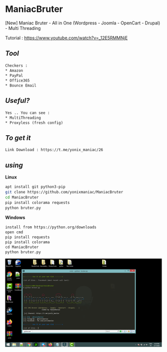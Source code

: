 # ManiacBruter
[New] Maniac Bruter - All in One (Wordpress - Joomla - OpenCart - Drupal) - Multi Threading

Tutorial : https://www.youtube.com/watch?v=_12E5RMMNjE

*Tool*
----
```
Checkers : 
* Amazon
* PayPal
* Office365 
* Bounce Email 
```
*Useful?*
----
```
Yes .. You can see : 
* MultiThreading
* Proxyless (fresh config)
```
*To get it*
---
```
Link Download : https://t.me/yonix_maniac/26
```
*using*
----
**Linux**
```bash
apt install git python3-pip
git clone https://github.com/yonixmaniac/ManiacBruter
cd ManiacBruter
pip install colorama requests
python bruter.py
```
**Windows**
```
install from https://python.org/downloads
open cmd
pip install requests
pip install colorama
cd ManiacBruter
python bruter.py
```
<img src="screen.PNG">
